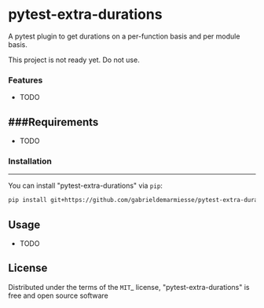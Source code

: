 # pytest-extra-durations


A pytest plugin to get durations on a per-function basis and per module basis.


This project is not ready yet. Do not use.





### Features


* TODO


###Requirements
------------

* TODO


### Installation
------------

You can install "pytest-extra-durations" via `pip`:

```bash
pip install git+https://github.com/gabrieldemarmiesse/pytest-extra-durations.git
```

Usage
-----

* TODO


License
-------

Distributed under the terms of the `MIT`_ license, "pytest-extra-durations" is free and open source software


